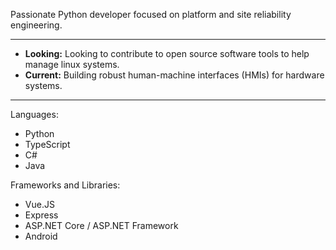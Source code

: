 Passionate Python developer focused on platform and site reliability engineering.

---
- **Looking:** Looking to contribute to open source software tools to help manage linux systems.
- **Current:** Building robust human-machine interfaces (HMIs) for hardware systems.
---

Languages:
  - Python
  - TypeScript
  - C#
  - Java
    
Frameworks and Libraries:
  - Vue.JS
  - Express
  - ASP.NET Core / ASP.NET Framework
  - Android

